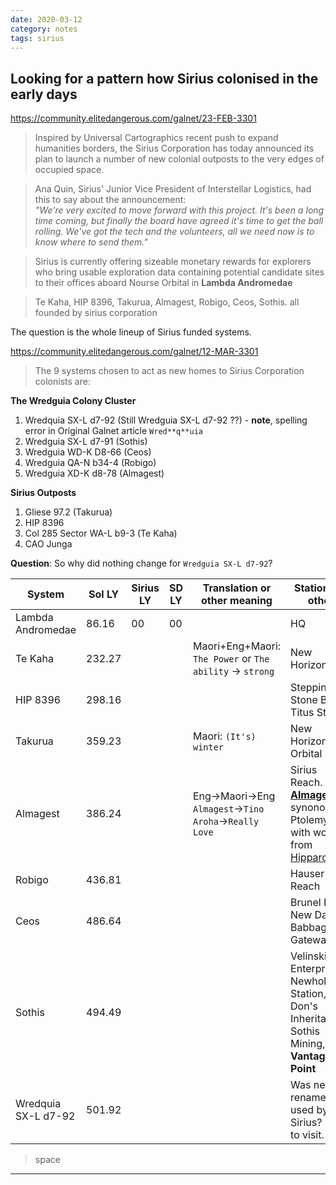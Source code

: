 ```yaml
---
date: 2020-03-12
category: notes
tags: sirius
---
```


## Looking for a pattern how Sirius colonised in the early days
<https://community.elitedangerous.com/galnet/23-FEB-3301>

> Inspired by Universal Cartographics recent push to expand humanities borders, the Sirius Corporation has today announced its plan to launch a number of new colonial outposts to the very edges of occupied space.  

> Ana Quin, Sirius' Junior Vice President of Interstellar Logistics, had this to say about the announcement:  
_"We're very excited to move forward with this project. It's been a long time coming, but finally the board have agreed it's time to get the ball rolling. We've got the tech and the volunteers, all we need now is to know where to send them."_  

> Sirius is currently offering sizeable monetary rewards for explorers who bring usable exploration data containing potential candidate sites to their offices aboard Nourse Orbital in **Lambda Andromedae**

> Te Kaha, HIP 8396, Takurua, Almagest, Robigo, Ceos, Sothis. all founded by sirius corporation  

The question is the whole lineup of Sirius funded systems. 



<https://community.elitedangerous.com/galnet/12-MAR-3301>
> The 9 systems chosen to act as new homes to Sirius Corporation colonists are:  

**The Wredguia Colony Cluster**  
1. Wredquia SX-L d7-92  (Still Wredguia SX-L d7-92 ??) - **note**, spelling error in Original Galnet article `Wred**q**uia`
1. Wredguia SX-L d7-91  (Sothis)  
1. Wredguia WD-K D8-66  (Ceos)  
1. Wredguia QA-N b34-4  (Robigo)  
1. Wredguia XD-K d8-78  (Almagest)  

**Sirius Outposts**  
1. Gliese 97.2 (Takurua)
1. HIP 8396  
1. Col 285 Sector WA-L b9-3 (Te Kaha) 
1. CAO Junga

**Question**: So why did nothing change for `Wredguia SX-L d7-92`?

System | Sol LY | Sirius LY | SD LY | Translation or other meaning | Stations or other
--- | --- | --- | --- | --- | ---
Lambda Andromedae | 86.16 | 00 | 00 | | HQ
Te Kaha | 232.27 | | | Maori+Eng+Maori: `The Power` or `The ability` -> `strong` | New Horizons  
HIP 8396 | 298.16 | | |  | Stepping Stone Base, Titus Station  
Takurua | 359.23  | | |  Maori: `(It's) winter` | New Horizons Orbital
Almagest | 386.24 | | |  Eng->Maori->Eng `Almagest`->`Tino Aroha`->`Really Love` | Sirius Reach. **[Almagest](https://en.wikipedia.org/wiki/Almagest)** is synonomous Ptolemy and with work from [Hipparchus](https://en.wikipedia.org/wiki/Hipparchus)
Robigo | 436.81 | | |  | Hauser's Reach  
Ceos | 486.64 | | |  | Brunel Hub, New Dawn, Babbage Gateway  
Sothis | 494.49 | | |  | Velinski Enterprise, Newholm Station, Don's Inheritance, Sothis Mining, **Vantage Point**
Wredquia SX-L d7-92 | 501.92 | | | | Was never renamed or used by Sirius? Need to visit.

> space

---
